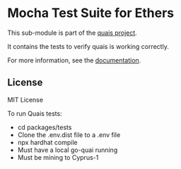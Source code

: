 # Mocha Test Suite for Ethers

This sub-module is part of the [quais project](https://github.com/quais-io/quais.js).

It contains the tests to verify quais is working correctly.

For more information, see the [documentation](https://docs.ethers.io/v5/testing/).

## License

MIT License

To run Quais tests:

- cd packages/tests
- Clone the .env.dist file to a .env file
- npx hardhat compile
- Must have a local go-quai running
- Must be mining to Cyprus-1
